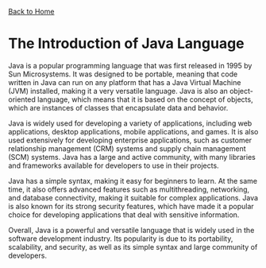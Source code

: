 [Back to Home](../README.md#java)
# The Introduction of Java Language
Java is a popular programming language 
that was first released in 1995 by Sun Microsystems. 
It was designed to be portable, 
meaning that code written in Java can run 
on any platform that has a Java Virtual Machine (JVM) installed, 
making it a very versatile language. 
Java is also an object-oriented language, 
which means that it is based on the concept of objects, 
which are instances of classes that encapsulate data and behavior.

Java is widely used for developing a variety of applications, 
including web applications, desktop applications, 
mobile applications, and games. 
It is also used extensively for developing enterprise applications, 
such as customer relationship management (CRM) systems 
and supply chain management (SCM) systems. 
Java has a large and active community, 
with many libraries and frameworks available 
for developers to use in their projects.

Java has a simple syntax, making it easy for beginners to learn. 
At the same time, it also offers advanced features such as multithreading,
networking, and database connectivity, making it suitable for complex applications. 
Java is also known for its strong security features, 
which have made it a popular choice for developing applications 
that deal with sensitive information.

Overall, Java is a powerful and versatile language 
that is widely used in the software development industry. 
Its popularity is due to its portability, 
scalability, and security, 
as well as its simple syntax and large community of developers.
